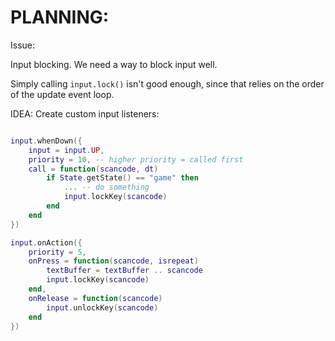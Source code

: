 



# PLANNING:

Issue: 

Input blocking.
We need a way to block input well.

Simply calling `input.lock()` isn't good enough,
since that relies on the order of the update event loop.




IDEA:
Create custom input listeners:

```lua

input.whenDown({
    input = input.UP,
    priority = 10, -- higher priority = called first
    call = function(scancode, dt)
        if State.getState() == "game" then
            ... -- do something
            input.lockKey(scancode)
        end
    end
})

input.onAction({
    priority = 5,
    onPress = function(scancode, isrepeat)
        textBuffer = textBuffer .. scancode
        input.lockKey(scancode)
    end,
    onRelease = function(scancode)
        input.unlockKey(scancode)
    end
})







```

